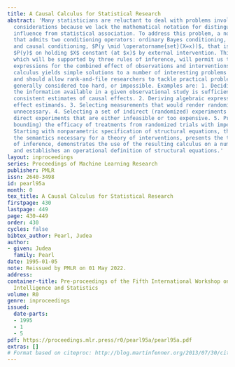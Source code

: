 ```yaml
---
title: A Causal Calculus for Statistical Research
abstract: 'Many statisticians are reluctant to deal with problems involving causal
  considerations because we lack the mathematical notation for distinguishing causal
  influence from statistical association. To address this problem, a notation is proposed
  that admits two conditioning operators: ordinary Bayes conditioning, $P(y \mid X=x)$,
  and causal conditioning, $P(y \mid \operatorname{set}(X=x))$, that is, conditioning
  $P(y)$ on holding $X$ constant (at $x)$ by external intervention. This distinction,
  which will be supported by three rules of inference, will permit us to derive probability
  expressions for the combined effect of observations and interventions. The resulting
  calculus yields simple solutions to a number of interesting problems in causal inference
  and should allow rank-and-file researchers to tackle practical problems that are
  generally considered too hard, or impossible. Examples are: 1. Deciding whether
  the information available in a given observational study is sufficient for obtaining
  consistent estimates of causal effects. 2. Deriving algebraic expressions for causal
  effect estimands. 3. Selecting measurements that would render randomized experiments
  unnecessary. 4. Selecting a set of indirect (randomized) experiments to replace
  direct experiments that are either infeasible or too expensive. 5. Predicting (or
  bounding) the efficacy of treatments from randomized trials with imperfect compliance.
  Starting with nonparametric specification of structural equations, the paper establishes
  the semantics necessary for a theory of interventions, presents the three rules
  of inference, demonstrates the use of the resulting calculus on a number of examples,
  and establishes an operational definition of structural equations.'
layout: inproceedings
series: Proceedings of Machine Learning Research
publisher: PMLR
issn: 2640-3498
id: pearl95a
month: 0
tex_title: A Causal Calculus for Statistical Research
firstpage: 430
lastpage: 449
page: 430-449
order: 430
cycles: false
bibtex_author: Pearl, Judea
author:
- given: Judea
  family: Pearl
date: 1995-01-05
note: Reissued by PMLR on 01 May 2022.
address:
container-title: Pre-proceedings of the Fifth International Workshop on Artificial
  Intelligence and Statistics
volume: R0
genre: inproceedings
issued:
  date-parts:
  - 1995
  - 1
  - 5
pdf: https://proceedings.mlr.press/r0/pearl95a/pearl95a.pdf
extras: []
# Format based on citeproc: http://blog.martinfenner.org/2013/07/30/citeproc-yaml-for-bibliographies/
---
```

